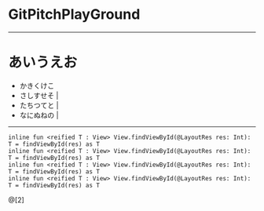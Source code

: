 # GitPitchPlayGround

---

# あいうえお

* かきくけこ  
* さしすせそ |  
* たちつてと |  
* なにぬねの |  

---

```
inline fun <reified T : View> View.findViewById(@LayoutRes res: Int): T = findViewById(res) as T
inline fun <reified T : View> View.findViewById(@LayoutRes res: Int): T = findViewById(res) as T
inline fun <reified T : View> View.findViewById(@LayoutRes res: Int): T = findViewById(res) as T
inline fun <reified T : View> View.findViewById(@LayoutRes res: Int): T = findViewById(res) as T
```
@[2]

